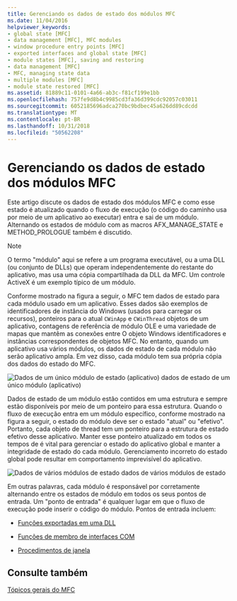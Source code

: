 ```yaml
---
title: Gerenciando os dados de estado dos módulos MFC
ms.date: 11/04/2016
helpviewer_keywords:
- global state [MFC]
- data management [MFC], MFC modules
- window procedure entry points [MFC]
- exported interfaces and global state [MFC]
- module states [MFC], saving and restoring
- data management [MFC]
- MFC, managing state data
- multiple modules [MFC]
- module state restored [MFC]
ms.assetid: 81889c11-0101-4a66-ab3c-f81cf199e1bb
ms.openlocfilehash: 757fe9d8b4c9985cd3fa36d399cdc92057c03011
ms.sourcegitcommit: 6052185696adca270bc9bdbec45a626dd89cdcdd
ms.translationtype: MT
ms.contentlocale: pt-BR
ms.lasthandoff: 10/31/2018
ms.locfileid: "50562208"
---
```

# <a name="managing-the-state-data-of-mfc-modules"></a>Gerenciando os dados de estado dos módulos MFC

Este artigo discute os dados de estado dos módulos MFC e como esse estado é atualizado quando o fluxo de execução (o código do caminho usa por meio de um aplicativo ao executar) entra e sai de um módulo. Alternando os estados de módulo com as macros AFX_MANAGE_STATE e METHOD_PROLOGUE também é discutido.

> [!NOTE]
>  O termo "módulo" aqui se refere a um programa executável, ou a uma DLL (ou conjunto de DLLs) que operam independentemente do restante do aplicativo, mas usa uma cópia compartilhada da DLL da MFC. Um controle ActiveX é um exemplo típico de um módulo.

Conforme mostrado na figura a seguir, o MFC tem dados de estado para cada módulo usado em um aplicativo. Esses dados são exemplos de identificadores de instância do Windows (usados para carregar os recursos), ponteiros para o atual `CWinApp` e `CWinThread` objetos de um aplicativo, contagens de referência de módulo OLE e uma variedade de mapas que mantêm as conexões entre O objeto Windows identificadores e instâncias correspondentes de objetos MFC. No entanto, quando um aplicativo usa vários módulos, os dados de estado de cada módulo não serão aplicativo ampla. Em vez disso, cada módulo tem sua própria cópia dos dados do estado do MFC.

![Dados de um único módulo de estado &#40;aplicativo&#41;](../mfc/media/vc387n1.gif "vc387n1") dados de estado de um único módulo (aplicativo)

Dados de estado de um módulo estão contidos em uma estrutura e sempre estão disponíveis por meio de um ponteiro para essa estrutura. Quando o fluxo de execução entra em um módulo específico, conforme mostrado na figura a seguir, o estado do módulo deve ser o estado "atual" ou "efetivo". Portanto, cada objeto de thread tem um ponteiro para a estrutura de estado efetivo desse aplicativo. Manter esse ponteiro atualizado em todos os tempos de é vital para gerenciar o estado do aplicativo global e manter a integridade de estado do cada módulo. Gerenciamento incorreto do estado global pode resultar em comportamento imprevisível do aplicativo.

![Dados de vários módulos de estado](../mfc/media/vc387n2.gif "vc387n2") dados de vários módulos de estado

Em outras palavras, cada módulo é responsável por corretamente alternando entre os estados de módulo em todos os seus pontos de entrada. Um "ponto de entrada" é qualquer lugar em que o fluxo de execução pode inserir o código do módulo. Pontos de entrada incluem:

- [Funções exportadas em uma DLL](../mfc/exported-dll-function-entry-points.md)

- [Funções de membro de interfaces COM](../mfc/com-interface-entry-points.md)

- [Procedimentos de janela](../mfc/window-procedure-entry-points.md)

## <a name="see-also"></a>Consulte também

[Tópicos gerais do MFC](../mfc/general-mfc-topics.md)

